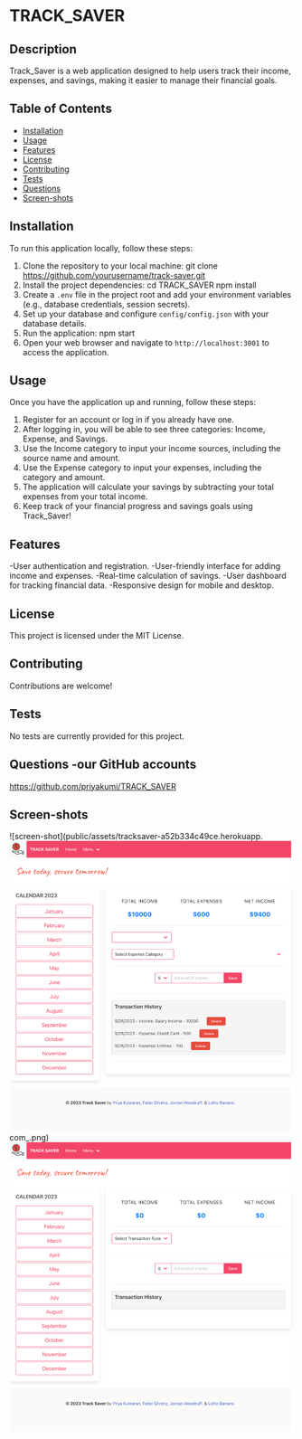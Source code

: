 
# TRACK_SAVER
## Description
Track_Saver is a web application designed to help users track their income, expenses, and savings, making it easier to manage their financial goals.
## Table of Contents
- [Installation](#installation)
- [Usage](#usage)
- [Features](#features)
- [License](#license)
- [Contributing](#contributing)
- [Tests](#tests)
- [Questions](#questions)
- [Screen-shots](#screen-shots)
## Installation
To run this application locally, follow these steps:
1. Clone the repository to your local machine:
    git clone https://github.com/yourusername/track-saver.git
2. Install the project dependencies:
    cd TRACK_SAVER
    npm install
3. Create a `.env` file in the project root and add your environment variables (e.g., database credentials, session secrets).
4. Set up your database and configure `config/config.json` with your database details.
5. Run the application:
    npm start
6. Open your web browser and navigate to `http://localhost:3001` to access the application.
## Usage
Once you have the application up and running, follow these steps:
1. Register for an account or log in if you already have one.
2. After logging in, you will be able to see three categories: Income, Expense, and Savings.
3. Use the Income category to input your income sources, including the source name and amount.
4. Use the Expense category to input your expenses, including the category and amount.
5. The application will calculate your savings by subtracting your total expenses from your total income.
6. Keep track of your financial progress and savings goals using Track_Saver!
## Features
-User authentication and registration.
-User-friendly interface for adding income and expenses.
-Real-time calculation of savings.
-User dashboard for tracking financial data.
-Responsive design for mobile and desktop.
## License
This project is licensed under the MIT License.
## Contributing
Contributions are welcome!
## Tests
No tests are currently provided for this project.

## Questions      -our GitHub accounts
https://github.com/priyakumi/TRACK_SAVER

## Screen-shots
![screen-shot](public/assets/tracksaver-a52b334c49ce.herokuapp.
![screen-shot](<public/assets/tracksaver-a52b334c49ce.herokuapp.com_dashboard (1).png>)com_.png)
![Screen-shot](public/assets/tracksaver-a52b334c49ce.herokuapp.com_dashboard.png)
